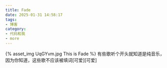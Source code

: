 ```yaml
---
title: Fade
date: 2025-01-31 14:58:17
tags:
- 博客
category:
- 代码和我
- more
---
```

{% asset_img UqGYvm.jpg This is Fade %}
有些歌听个开头就知道是纯音乐，因为你知道，这些歌不应该被填词[可爱][可爱]